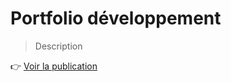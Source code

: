 # Portfolio développement
> Description

👉 [Voir la publication](https://lucressefz.github.io/projet-portfolio/)